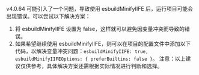 v4.0.64 可能引入了一个问题，导致使用 esbuildMinifyIIFE 后，运行项目可能会出现错误。可以尝试以下解决方案：

1. 将 esbuildMinifyIIFE 设置为 false，这样就可以避免因变量冲突而导致的错误。
2. 如果希望继续使用 esbuildMinifyIIFE，则可以在项目的配置文件中添加以下代码，以解决变量冲突问题：`esbuildMinifyIIFE: true, esbuildMinifyIIFEOptions: { preferBuiltins: false }`。
   注意：以上建议仅供参考，具体解决方案还需根据实际情况进行判断和选择。
